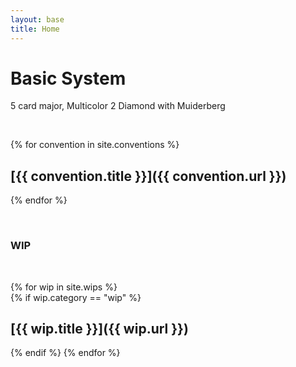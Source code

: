 ```yaml
---
layout: base
title: Home
---
```


# Basic System
5 card major, Multicolor 2 Diamond with Muiderberg

<br>

{% for convention in site.conventions %}
## [{{ convention.title }}]({{ convention.url }}) 
<!-- {{ convention.description }} -->
{% endfor %}

<br>

### WIP

<br>

{% for wip in site.wips %}              
{% if wip.category == "wip" %}          
## [{{ wip.title }}]({{ wip.url }}) 
{% endif %}
{% endfor %}  
